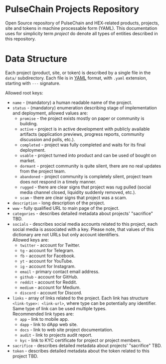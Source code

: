 # PulseChain Projects Repository
Open Source repository of PulseChain and HEX-related products, projects, site and tokens in machine processable form (YAML).
This documentation uses for simplicity term _project_ do denote all types of entities described in this repository.

# Data Structure
Each project (product, site, or token) is described by a single file in the `data/` subdirectory.
Each file is in [YAML](https://yaml.org/) format, with `.yaml` extension, starting with `---` signature.

Allowed root keys:
  - `name` - (mandatory) a human readable name of the project.
  - `status` - (mandatory) enumeration describing stage of implementation and deployment, allowed values are:
    - `promise` - the project exists mostly on paper or community is building.
    - `active` - project is in active development with publicly available artifacts (application previews, progress reports, community discussion and polls, etc.).
    - `completed` - project was fully completed and waits for its final deployment.
    - `usable` - project turned into product and can be used of bought on market.
    - `dormant` - project community is quite silent, there are no real updates from the project team.
    - `abandoned` - project community is completely silent, project team does not respond in a timely manner.
    - `rugged` - there are clear signs that project was rug pulled (social media channel closed, liquidity suddenly removed, etc.).
    - `scam` - there are clear signs that project was a scam.
  - `description` - long description of the project.
  - `www` - fully qualified URL to main page of the project.
  - `categories` - describes detailed metadata about projects' "sacrifice" TBD.
  - `socials` - describes social media accounts related to this project, each social media is associated with a key.
    Please note, that values of this dictionary are not URLs but only account identifiers.  
    Allowed keys are:
    - `twitter` - account for Twitter.
    - `tg` - account for Telegram.
    - `fb` - account for Facebook.
    - `yt` - account for YouTube.
    - `ig` - account for Instagram.
    - `email` - primary contact email address.
    - `github` - account for GitHub.
    - `reddit` - account for Reddit.
    - `medium` - account for Medium.
    - `discord` - account for Discord.
  - `links` - array of links related to the project.
    Each link has structure `<link-type>: <link-url>`, where type can be potentially any identifier.
    Same type of link can be used multiple types.  
    Recommended link types are:
    - `app` - link to mobile app.
    - `dapp` - link to dApp web site.
    - `docs` - link to web site project documentation.
    - `audit` - link to projects audit report.
    - `kyc` - link to KYC certificate for project or project members.
  - `sacrifice` - describes detailed metadata about projects' "sacrifice" TBD.
  - `token` - describes detailed metadata about the token related to this project TBD.

